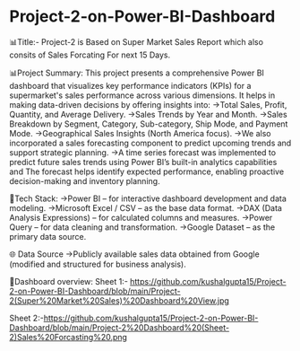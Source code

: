# Project-2-on-Power-BI-Dashboard
📊Title:- Project-2 is Based on Super Market Sales Report which also consits of Sales Forcating For next 15 Days.

📊Project Summary:
This project presents a comprehensive Power BI dashboard that visualizes key performance indicators (KPIs) for a supermarket's sales performance across various dimensions. It helps in making data-driven decisions by offering insights into:
->Total Sales, Profit, Quantity, and Average Delivery.
->Sales Trends by Year and Month.
->Sales Breakdown by Segment, Category, Sub-category, Ship Mode, and Payment Mode.
->Geographical Sales Insights (North America focus).
->We also incorporated a sales forecasting component to predict upcoming trends and support strategic planning.
->A time series forecast was implemented to predict future sales trends using Power BI’s built-in analytics capabilities and The forecast helps identify expected performance, enabling proactive decision-making and inventory planning.

🧰Tech Stack:
->Power BI – for interactive dashboard development and data modeling.
->Microsoft Excel / CSV – as the base data format.
->DAX (Data Analysis Expressions) – for calculated columns and measures.
->Power Query – for data cleaning and transformation.
->Google Dataset – as the primary data source.

🌐 Data Source
->Publicly available sales data obtained from Google (modified and structured for business analysis).

🧰Dashboard overview:
Sheet 1:- https://github.com/kushalgupta15/Project-2-on-Power-BI-Dashboard/blob/main/Project-2(Super%20Market%20Sales)%20Dashboard%20View.jpg

Sheet 2:-https://github.com/kushalgupta15/Project-2-on-Power-BI-Dashboard/blob/main/Project-2%20Dashboard%20(Sheet-2)Sales%20Forcasting%20.png




